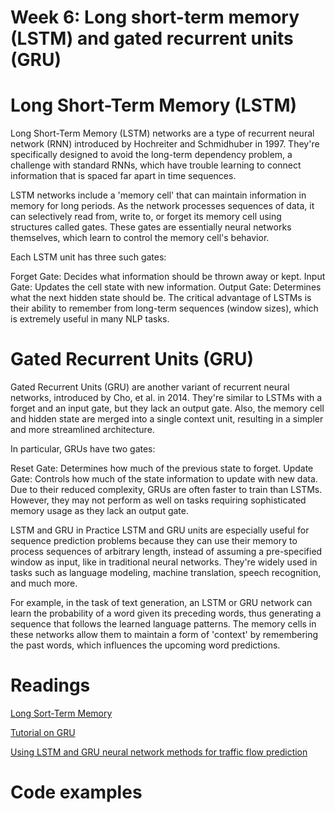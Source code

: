 # Week 6: Long short-term memory (LSTM) and gated recurrent units (GRU)


# Long Short-Term Memory (LSTM)
Long Short-Term Memory (LSTM) networks are a type of recurrent neural network (RNN) introduced by Hochreiter and Schmidhuber in 1997. They're specifically designed to avoid the long-term dependency problem, a challenge with standard RNNs, which have trouble learning to connect information that is spaced far apart in time sequences.

LSTM networks include a 'memory cell' that can maintain information in memory for long periods. As the network processes sequences of data, it can selectively read from, write to, or forget its memory cell using structures called gates. These gates are essentially neural networks themselves, which learn to control the memory cell's behavior.

Each LSTM unit has three such gates:

Forget Gate: Decides what information should be thrown away or kept.
Input Gate: Updates the cell state with new information.
Output Gate: Determines what the next hidden state should be.
The critical advantage of LSTMs is their ability to remember from long-term sequences (window sizes), which is extremely useful in many NLP tasks.

# Gated Recurrent Units (GRU)
Gated Recurrent Units (GRU) are another variant of recurrent neural networks, introduced by Cho, et al. in 2014. They're similar to LSTMs with a forget and an input gate, but they lack an output gate. Also, the memory cell and hidden state are merged into a single context unit, resulting in a simpler and more streamlined architecture.

In particular, GRUs have two gates:

Reset Gate: Determines how much of the previous state to forget.
Update Gate: Controls how much of the state information to update with new data.
Due to their reduced complexity, GRUs are often faster to train than LSTMs. However, they may not perform as well on tasks requiring sophisticated memory usage as they lack an output gate.

LSTM and GRU in Practice
LSTM and GRU units are especially useful for sequence prediction problems because they can use their memory to process sequences of arbitrary length, instead of assuming a pre-specified window as input, like in traditional neural networks. They're widely used in tasks such as language modeling, machine translation, speech recognition, and much more.

For example, in the task of text generation, an LSTM or GRU network can learn the probability of a word given its preceding words, thus generating a sequence that follows the learned language patterns. The memory cells in these networks allow them to maintain a form of 'context' by remembering the past words, which influences the upcoming word predictions.

# Readings

[Long Sort-Term Memory](https://www.bioinf.jku.at/publications/older/2604.pdf)

[Tutorial on GRU](https://d2l.ai/chapter_recurrent-modern/gru.html)

[Using LSTM and GRU neural network methods for traffic flow prediction](https://www.researchgate.net/profile/Li-Li-86/publication/312402649_Using_LSTM_and_GRU_neural_network_methods_for_traffic_flow_prediction/links/5c20d38d299bf12be3971696/Using-LSTM-and-GRU-neural-network-methods-for-traffic-flow-prediction.pdf)

# Code examples


